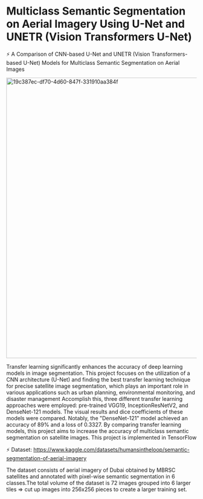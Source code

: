 # Multiclass Semantic Segmentation on Aerial Imagery Using U-Net and UNETR (Vision Transformers U-Net)

⚡ A Comparison of CNN-based U-Net and UNETR (Vision Transformers-based U-Net) Models for Multiclass Semantic Segmentation on Aerial Images

<img width="741" alt="19c387ec-df70-4d60-847f-331910aa384f" src="https://github.com/NiloofarAZAD/ViT-and-CNN-Based-UNet-Models-Semantic-Segmentation-Aerial-Imagery/assets/128168974/ea6af991-460c-4c84-a2f6-e0c15f99c99c">

Transfer learning significantly enhances the accuracy of deep learning models in image segmentation. This project focuses on the utilization of a CNN architecture (U-Net) and finding the best transfer learning technique for precise satellite image segmentation, which plays an important role in various applications such as urban planning, environmental monitoring, and disaster management Accomplish this, three different transfer learning approaches were employed: pre-trained VGG19, InceptionResNetV2, and DenseNet-121 models. The visual results and dice coefficients of these models were compared. Notably, the "DenseNet-121" model achieved an accuracy of 89% and a loss of 0.3327. By comparing transfer learning models, this project aims to increase the accuracy of multiclass semantic segmentation on satellite images. This project is implemented in TensorFlow 

⚡ Dataset: https://www.kaggle.com/datasets/humansintheloop/semantic-segmentation-of-aerial-imagery

The dataset consists of aerial imagery of Dubai obtained by MBRSC satellites and annotated with pixel-wise semantic segmentation in 6 classes.The total volume of the dataset is 72 images grouped into 6 larger tiles => cut up images into 256x256 pieces to create a larger training set. 
